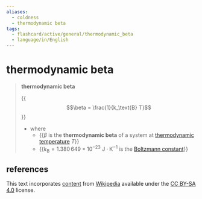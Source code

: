 ```yaml
---
aliases:
  - coldness
  - thermodynamic beta
tags:
  - flashcard/active/general/thermodynamic_beta
  - language/in/English
---
```


# thermodynamic beta

> __thermodynamic beta__
>
> {{$$\beta = \frac{1}{k_\text{B} T}$$}}
>
> - where
>   - {{$\beta$ is the __thermodynamic beta__ of a system at [thermodynamic temperature](thermodynamic%20temperature.md) $T$}}
>   - {{$k_\text{B} = 1.380\,649 \times 10^{-23} \mathrm{\ J \cdot K^{-1} }$ is the [Boltzmann constant](Boltzmann%20constant.md)}} <!--SR:!2025-05-25,390,310!2026-11-30,823,330!2024-12-31,239,270-->

## references

This text incorporates [content](https://en.wikipedia.org/wiki/thermodynamic_beta) from [Wikipedia](Wikipedia.md) available under the [CC BY-SA 4.0](https://creativecommons.org/licenses/by-sa/4.0/) license.

